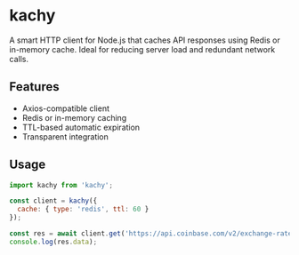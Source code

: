 # kachy

A smart HTTP client for Node.js that caches API responses using Redis or in-memory cache. Ideal for reducing server load and redundant network calls.

## Features

- Axios-compatible client
- Redis or in-memory caching
- TTL-based automatic expiration
- Transparent integration

## Usage

```js
import kachy from 'kachy';

const client = kachy({
  cache: { type: 'redis', ttl: 60 }
});

const res = await client.get('https://api.coinbase.com/v2/exchange-rates?currency=BTC');
console.log(res.data);
```


